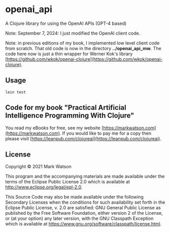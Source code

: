 # openai_api

A Clojure library for using the OpenAI APIs (GPT-4 based)

Note: September 7, 2024: I just modified the OpenAI client code.

Note: in previous editions of my book, I implemented low level client code
from scratch. That old code is now in the directory **../openai_api_mw**. The code here now is just a thin wrapper for Werner Kok's library [https://github.com/wkok/openai-clojure](https://github.com/wkok/openai-clojure).

## Usage

    lein test

## Code for my book "Practical Artificial Intelligence Programming With Clojure"

You read my eBooks for free, see my
website [https://markwatson.com](https://markwatson.com). If you would like to pay me for a copy then please visit [https://leanpub.com/clojureai](https://leanpub.com/clojureai).

## License

Copyright © 2021 Mark Watson

This program and the accompanying materials are made available under the
terms of the Eclipse Public License 2.0 which is available at
http://www.eclipse.org/legal/epl-2.0.

This Source Code may also be made available under the following Secondary
Licenses when the conditions for such availability set forth in the Eclipse
Public License, v. 2.0 are satisfied: GNU General Public License as published by
the Free Software Foundation, either version 2 of the License, or (at your
option) any later version, with the GNU Classpath Exception which is available
at https://www.gnu.org/software/classpath/license.html.
